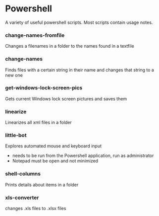 # Powershell    
A variety of useful powershell scripts. Most scripts contain usage notes.

### change-names-fromfile
Changes a filenames in a folder to the names found in a textfile

### change-names
Finds files with a certain string in their name and changes that string to a new one

### get-windows-lock-screen-pics
Gets current Windows lock screen pictures and saves them

### linearize
Linearizes all xml files in a folder

### little-bot
Explores automated mouse and keyboard input   
- needs to be run from the Powershell application, run as administrator
- Notepad must be open and not minimized

### shell-columns
Prints details about items in a folder

### xls-converter
changes .xls files to .xlsx files 